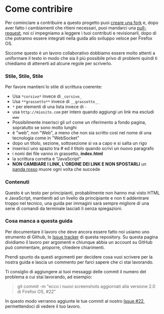 Come contribire
====

Per cominciare a contribuire a questo progetto puoi [creare una fork][1] e, dopo aver fatto i cambiamenti che ritieni necessari, puoi mandarci una [pull-request][2], noi ci impegniamo a leggere i tuoi contributi e revisionarli, dopo di che potranno essere integrati nella guida allo sviluppo veloce per Firefox OS.

Siccome questo è un lavoro collaborativo dobbiamo essere molto attenti a uniformare il testo in modo che sia il più possibile privo di problemi quindi ti chiediamo di attenerti ad alcune regole per scriverlo.

### Stile, Stile, Stile

Per favore mantieni lo stile di scrittura coerente:

- Usa `*corsivo*` invece di `_corsivo_`
- Usa `**grassetto**` invece di `__grassetto__`
- `*` per elementi di una lista invece di `-`
- usa `http://miosito.com` per intero quando aggiungi un link ma escludi `www`
- Possibilmente inserisci gli url come un riferimento a fondo pagina, sopratutto se sono molto lunghi
- è "web", non "Web", a meno che non sia scritto così nel nome di una tecnologia come in "WebSocket"
- dopo un titolo, sezione, sottosezione si va a capo e si salta un rigo
- inserisci uno spazio tra # ed il titolo quando scrivi un nuovo paragrafo
- i nomi dei file vanno in grassetto, **index.html**
- la scrittura corretta è "JavaScript"
- **NON CAMBIARE I LINK, L'ORDINE DEI LINK E NON SPOSTARLI** un [panda rosso][5] muore ogni volta che succede

### Contenuti

Questo è un testo per principianti, probabilmente non hanno mai visto HTML e JavaScript, mantieniti ad un livello da principiante e non ti addentrare troppo nel tecnico, una guida per immagini sarà sempre migliore di una serie di comandi da terminale lasciati lì senza spiegazioni.

### Cosa manca a questa guida

Per documentare il lavoro che deve ancora essere fatto noi usiamo  uno strumento di Github, lo [Issue tracker][3] di questa repository. Su questa pagina dividiamo il lavoro per argomenti e chiunque abbia un account su GitHub può commentare, proporre, chiedere chiarimenti.

Prendi spunto da questi argomenti per decidere cosa vuoi scrivere per la nostra guida e lascia un commento per farci sapere che ci stai lavorando.

Ti consiglio di aggiungere ai tuoi messaggi delle commit il numero del problema a cui stai lavorando, ad esempio:

> git commit -m "ecco i nuovi screenshots aggiornati alla versione 2.0 di Firefox OS, #22"

In questo modo verranno aggiunte le tue commit al nostro [Issue #22][4], permettendoci di vedere il tuo lavoro.


[1]: https://help.github.com/articles/fork-a-repo/ "fork repo"
[2]: https://help.github.com/articles/using-pull-requests/ "pull request"
[3]: https://github.com/MozillaItalia/firefoxos-quick-guide/issues "Issue tracker"
[4]: https://github.com/MozillaItalia/firefoxos-quick-guide/issues/22 "Issue #22"
[5]: http://www-archive.mozilla.org/projects/firefox/firefox-name-faq.html